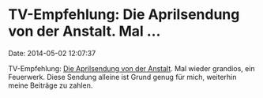 TV-Empfehlung: Die Aprilsendung von der Anstalt. Mal \...
=========================================================

Date: 2014-05-02 12:07:37

TV-Empfehlung: [Die Aprilsendung von der
Anstalt](http://www.zdf.de/ZDFmediathek/beitrag/video/2142038/%22Die-Anstalt%22-vom-29-April-2014#/beitrag/video/2142038/Die-Anstalt-vom-29.-April-2014).
Mal wieder grandios, ein Feuerwerk. Diese Sendung alleine ist Grund
genug für mich, weiterhin meine Beiträge zu zahlen.

